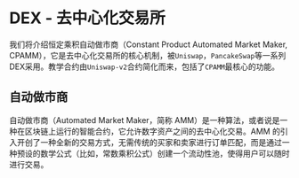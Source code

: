 # DEX - 去中心化交易所

我们将介绍恒定乘积自动做市商（Constant Product Automated Market Maker, CPAMM），它是去中心化交易所的核心机制，被`Uniswap`，`PancakeSwap`等一系列DEX采用。教学合约由`Uniswap-v2`合约简化而来，包括了`CPAMM`最核心的功能。

## 自动做市商

自动做市商（Automated Market Maker，简称 AMM）是一种算法，或者说是一种在区块链上运行的智能合约，它允许数字资产之间的去中心化交易。AMM 的引入开创了一种全新的交易方式，无需传统的买家和卖家进行订单匹配，而是通过一种预设的数学公式（比如，常数乘积公式）创建一个流动性池，使得用户可以随时进行交易。

